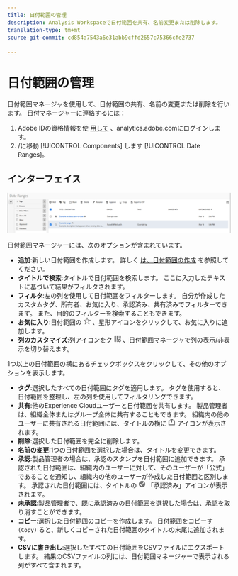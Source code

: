 ```yaml
---
title: 日付範囲の管理
description: Analysis Workspaceで日付範囲を共有、名前変更または削除します。
translation-type: tm+mt
source-git-commit: cd854a7543a6e31abb9cffd2657c75366cfe2737

---
```



# 日付範囲の管理

日付範囲マネージャを使用して、日付範囲の共有、名前の変更または削除を行います。 日付マネージャーに連絡するには：

1. Adobe IDの資格情報を使 [用して](https://analytics.adobe.com) 、analytics.adobe.comにログインします。
1. /に移動 [!UICONTROL Components] します [!UICONTROL Date Ranges]。

## インターフェイス

![UI](../assets/date-range-ui.png)

日付範囲マネージャーには、次のオプションが含まれています。

* **追加**:新しい日付範囲を作成します。 詳しく [は、日付範囲の作成](create.md) を参照してください。
* **タイトルで検索**:タイトルで日付範囲を検索します。 ここに入力したテキストに基づいて結果がフィルタされます。
* **フィルタ**:左の列を使用して日付範囲をフィルターします。 自分が作成したカスタムタグ、所有者、お気に入り、承認済み、共有済みでフィルターできます。 また、目的のフィルターを検索することもできます。
* **お気に入り**:日付範囲の ![横にある](../assets/star.png) 、星形アイコンをクリックして、お気に入りに追加します。
* **列のカスタマイズ**:列アイコンをク ![リックし](../assets/columns.png) 、日付範囲マネージャで列の表示/非表示を切り替えます。

1つ以上の日付範囲の横にあるチェックボックスをクリックして、その他のオプションを表示します。

* **タグ**:選択したすべての日付範囲にタグを適用します。 タグを使用すると、日付範囲を整理し、左の列を使用してフィルタリングできます。
* **共有**:他のExperience Cloudユーザーと日付範囲を共有します。 製品管理者は、組織全体またはグループ全体に共有することもできます。 組織内の他のユーザーに共有される日付範囲には、タイトルの横に ![共有](../assets/shared.png) アイコンが表示されます。
* **削除**:選択した日付範囲を完全に削除します。
* **名前の変更**:1つの日付範囲を選択した場合は、タイトルを変更できます。
* **承認**:製品管理者の場合は、承認のスタンプを日付範囲に追加できます。 承認された日付範囲は、組織内のユーザーに対して、そのユーザーが「公式」であることを通知し、組織内の他のユーザーが作成した日付範囲と区別します。 承認された日付範囲には、タイトルの ![横に](../assets/approved.png) 「承認済み」アイコンが表示されます。
* **未承認**:製品管理者で、既に承認済みの日付範囲を選択した場合は、承認を取り消すことができます。
* **コピー**:選択した日付範囲のコピーを作成します。 日付範囲をコピーす `(Copy)` ると、新しくコピーされた日付範囲のタイトルの末尾に追加されます。
* **CSVに書き出し**:選択したすべての日付範囲をCSVファイルにエクスポートします。 結果のCSVファイルの列には、日付範囲マネージャーで表示される列がすべて含まれます。
